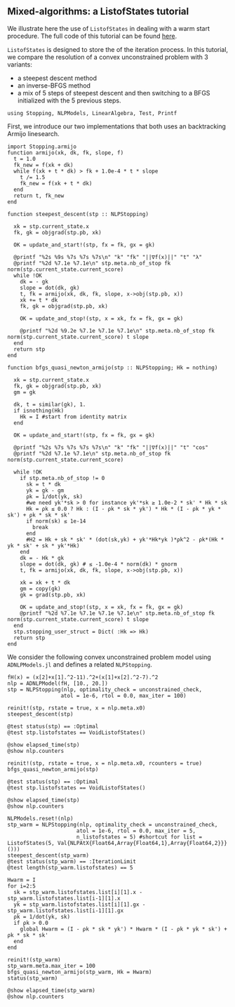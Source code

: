 ## Mixed-algorithms: a ListofStates tutorial

We illustrate here the use of `ListofStates` in dealing with a warm start
procedure. The full code of this tutorial can be found [here](https://github.com/vepiteski/Stopping.jl/blob/master/test/examples/gradient-lbfgs.jl).

`ListofStates` is designed to store the of the iteration process.
In this tutorial, we compare the resolution of a convex unconstrained problem with 3 variants:
 - a steepest descent method
 - an inverse-BFGS method
 - a mix of 5 steps of steepest descent and then switching to a BFGS initialized with the 5 previous steps.

```
using Stopping, NLPModels, LinearAlgebra, Test, Printf
```

First, we introduce our two implementations that both uses an backtracking Armijo linesearch.

```
import Stopping.armijo
function armijo(xk, dk, fk, slope, f)
  t = 1.0
  fk_new = f(xk + dk)
  while f(xk + t * dk) > fk + 1.0e-4 * t * slope
    t /= 1.5
    fk_new = f(xk + t * dk)
  end
  return t, fk_new
end

function steepest_descent(stp :: NLPStopping)

  xk = stp.current_state.x
  fk, gk = objgrad(stp.pb, xk)

  OK = update_and_start!(stp, fx = fk, gx = gk)

  @printf "%2s %9s %7s %7s %7s\n" "k" "fk" "||∇f(x)||" "t" "λ"
  @printf "%2d %7.1e %7.1e\n" stp.meta.nb_of_stop fk norm(stp.current_state.current_score)
  while !OK
    dk = - gk
    slope = dot(dk, gk)
    t, fk = armijo(xk, dk, fk, slope, x->obj(stp.pb, x))
    xk += t * dk
    fk, gk = objgrad(stp.pb, xk)
    
    OK = update_and_stop!(stp, x = xk, fx = fk, gx = gk)

    @printf "%2d %9.2e %7.1e %7.1e %7.1e\n" stp.meta.nb_of_stop fk norm(stp.current_state.current_score) t slope
  end
  return stp
end

function bfgs_quasi_newton_armijo(stp :: NLPStopping; Hk = nothing)

  xk = stp.current_state.x
  fk, gk = objgrad(stp.pb, xk)
  gm = gk

  dk, t = similar(gk), 1.
  if isnothing(Hk)
    Hk = I #start from identity matrix
  end

  OK = update_and_start!(stp, fx = fk, gx = gk)

  @printf "%2s %7s %7s %7s %7s\n" "k" "fk" "||∇f(x)||" "t" "cos"
  @printf "%2d %7.1e %7.1e\n" stp.meta.nb_of_stop fk norm(stp.current_state.current_score)

  while !OK
    if stp.meta.nb_of_stop != 0
      sk = t * dk
      yk = gk - gm
      ρk = 1/dot(yk, sk)
      #we need yk'*sk > 0 for instance yk'*sk ≥ 1.0e-2 * sk' * Hk * sk
      Hk = ρk ≤ 0.0 ? Hk : (I - ρk * sk * yk') * Hk * (I - ρk * yk * sk') + ρk * sk * sk'
      if norm(sk) ≤ 1e-14
        break
      end
      #H2 = Hk + sk * sk' * (dot(sk,yk) + yk'*Hk*yk )*ρk^2 - ρk*(Hk * yk * sk' + sk * yk'*Hk)
    end
    dk = - Hk * gk
    slope = dot(dk, gk) # ≤ -1.0e-4 * norm(dk) * gnorm
    t, fk = armijo(xk, dk, fk, slope, x->obj(stp.pb, x))

    xk = xk + t * dk
    gm = copy(gk)
    gk = grad(stp.pb, xk)

    OK = update_and_stop!(stp, x = xk, fx = fk, gx = gk)
    @printf "%2d %7.1e %7.1e %7.1e %7.1e\n" stp.meta.nb_of_stop fk norm(stp.current_state.current_score) t slope
  end
  stp.stopping_user_struct = Dict( :Hk => Hk)
  return stp
end
```

We consider the following convex unconstrained problem model using `ADNLPModels.jl` and defines a related `NLPStopping`.

```
fH(x) = (x[2]+x[1].^2-11).^2+(x[1]+x[2].^2-7).^2
nlp = ADNLPModel(fH, [10., 20.])
stp = NLPStopping(nlp, optimality_check = unconstrained_check, 
                 atol = 1e-6, rtol = 0.0, max_iter = 100)
```

```
reinit!(stp, rstate = true, x = nlp.meta.x0)
steepest_descent(stp)

@test status(stp) == :Optimal
@test stp.listofstates == VoidListofStates()

@show elapsed_time(stp)
@show nlp.counters

reinit!(stp, rstate = true, x = nlp.meta.x0, rcounters = true)
bfgs_quasi_newton_armijo(stp)

@test status(stp) == :Optimal
@test stp.listofstates == VoidListofStates()

@show elapsed_time(stp)
@show nlp.counters

NLPModels.reset!(nlp)
stp_warm = NLPStopping(nlp, optimality_check = unconstrained_check, 
                      atol = 1e-6, rtol = 0.0, max_iter = 5, 
                      n_listofstates = 5) #shortcut for list = ListofStates(5, Val{NLPAtX{Float64,Array{Float64,1},Array{Float64,2}}}()))
steepest_descent(stp_warm)
@test status(stp_warm) == :IterationLimit
@test length(stp_warm.listofstates) == 5

Hwarm = I
for i=2:5
  sk = stp_warm.listofstates.list[i][1].x - stp_warm.listofstates.list[i-1][1].x 
  yk = stp_warm.listofstates.list[i][1].gx - stp_warm.listofstates.list[i-1][1].gx 
  ρk = 1/dot(yk, sk)
  if ρk > 0.0
    global Hwarm = (I - ρk * sk * yk') * Hwarm * (I - ρk * yk * sk') + ρk * sk * sk'
  end
end

reinit!(stp_warm)
stp_warm.meta.max_iter = 100
bfgs_quasi_newton_armijo(stp_warm, Hk = Hwarm)
status(stp_warm)

@show elapsed_time(stp_warm)
@show nlp.counters
```